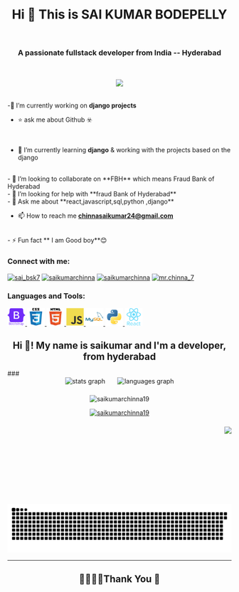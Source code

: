  <h1 align="center">Hi 👋 This is  SAI KUMAR BODEPELLY </h1> 
<br>
<h3 align="center">A passionate fullstack developer from India -- Hyderabad</h3>
<br><br>
<div align="center">
<img height="150" src="https://media.giphy.com/media/M9gbBd9nbDrOTu1Mqx/giphy.gif"  />
</div>
<br>

-🔭 I’m currently  working on **django projects**
<br>
- ⭐ ask me about Github ☣️
<br>

- 🌱 I’m currently learning **django** & working with the projects based on the django
<br>
- 👯 I’m looking to collaborate on **FBH** which means Fraud Bank of Hyderabad
<br>
- 🤝 I’m looking for help with **fraud Bank of Hyderabad**
<br>
- 💬 Ask me about **react,javascript,sql,python ,django**

- 📫 How to reach me **chinnasaikumar24@gmail.com**
<br>
- ⚡ Fun fact ** I am Good boy**😊
<h3 align="left">Connect with me:</h3>
<p align="left">
<a href="https://twitter.com/sai_bsk7" target="blank"><img align="center" src="https://raw.githubusercontent.com/rahuldkjain/github-profile-readme-generator/master/src/images/icons/Social/twitter.svg" alt="sai_bsk7" height="30" width="40" /></a>
<a href="https://linkedin.com/in/saikumarchinna" target="blank"><img align="center" src="https://raw.githubusercontent.com/rahuldkjain/github-profile-readme-generator/master/src/images/icons/Social/linked-in-alt.svg" alt="saikumarchinna" height="30" width="40" /></a>
<a href="https://fb.com/saikumarchinna" target="blank"><img align="center" src="https://raw.githubusercontent.com/rahuldkjain/github-profile-readme-generator/master/src/images/icons/Social/facebook.svg" alt="saikumarchinna" height="30" width="40" /></a>
<a href="https://instagram.com/mr.chinna_7" target="blank"><img align="center" src="https://raw.githubusercontent.com/rahuldkjain/github-profile-readme-generator/master/src/images/icons/Social/instagram.svg" alt="mr.chinna_7" height="30" width="40" /></a>
</p>
<h3 align="left">Languages and Tools:</h3>
<p align="left"> <a href="https://getbootstrap.com" target="_blank" rel="noreferrer"> <img src="https://raw.githubusercontent.com/devicons/devicon/master/icons/bootstrap/bootstrap-plain-wordmark.svg" alt="bootstrap" width="40" height="40"/> </a> <a href="https://www.w3schools.com/css/" target="_blank" rel="noreferrer"> <img src="https://raw.githubusercontent.com/devicons/devicon/master/icons/css3/css3-original-wordmark.svg" alt="css3" width="40" height="40"/> </a> <a href="https://www.w3.org/html/" target="_blank" rel="noreferrer"> <img src="https://raw.githubusercontent.com/devicons/devicon/master/icons/html5/html5-original-wordmark.svg" alt="html5" width="40" height="40"/> </a> <a href="https://developer.mozilla.org/en-US/docs/Web/JavaScript" target="_blank" rel="noreferrer"> <img src="https://raw.githubusercontent.com/devicons/devicon/master/icons/javascript/javascript-original.svg" alt="javascript" width="40" height="40"/> </a> <a href="https://www.mysql.com/" target="_blank" rel="noreferrer"> <img src="https://raw.githubusercontent.com/devicons/devicon/master/icons/mysql/mysql-original-wordmark.svg" alt="mysql" width="40" height="40"/> </a> <a href="https://www.python.org" target="_blank" rel="noreferrer"> <img src="https://raw.githubusercontent.com/devicons/devicon/master/icons/python/python-original.svg" alt="python" width="40" height="40"/> </a> <a href="https://reactjs.org/" target="_blank" rel="noreferrer"> <img src="https://raw.githubusercontent.com/devicons/devicon/master/icons/react/react-original-wordmark.svg" alt="react" width="40" height="40"/> </a> </p>

<h2 align="center">Hi 👋! My name is saikumar and I'm a developer, from hyderabad</h2>
###
<div align="center">
  <img src="https://github-readme-stats.vercel.app/api?username=Saikumarchinna19&hide_title=false&hide_rank=true&show_icons=true&include_all_commits=true&count_private=true&disable_animations=false&theme=dracula&locale=en&hide_border=true" height="150" alt="stats graph"  />&nbsp;&nbsp;&nbsp;&nbsp;&nbsp;&nbsp;
  <img src="https://github-readme-stats.vercel.app/api/top-langs?username=SaiKumarchinna19&locale=en&hide_title=false&layout=compact&card_width=320&langs_count=5&theme=dracula&hide_border=true" height="250" alt="languages graph"  />
</div>


###
###

<p align="center"> <img src="https://komarev.com/ghpvc/?username=SaiKumarchinna19&label=Profile%20views&color=0e75b6&style=flat" alt="saikumarchinna19" /> </p>

<p align="center"><a href="https://github.com/ryo-ma/github-profile-trophy"><img src="https://github-profile-trophy.vercel.app/?username=SaiKumarchinna19" alt="saikumarchinna19" /></a> </p>

###

<img align="right" height="150"  margin-top:100px src="https://i.imgflip.com/65efzo.gif"/>
<br clear="both">

###


  ![snake gif](https://github.com/SaiKumarchinna19/SaiKumarchinna19/blob/output/github-snake-dark.svg)
  <hr>

  <h2 align="center">🧑🏻‍💻😊Thank You 💞</h2>

  









